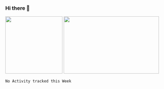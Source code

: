 ### Hi there 👋

<div> 
  <img height="180em" src="https://github-readme-stats.vercel.app/api?username=AnthonyDWeb&theme=radical&show_icons=true&hide_border=true&&count_private=true&include_all_commits=true" />

<img height="180em" width="300em" src="https://github-readme-stats.vercel.app/api/top-langs/?username=AnthonyDWeb" />
</div>





<!--START_SECTION:waka-->
```text
No Activity tracked this Week
```
<!--END_SECTION:waka-->
